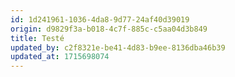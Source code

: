 ```yaml
---
id: 1d241961-1036-4da8-9d77-24af40d39019
origin: d9829f3a-b018-4c7f-885c-c5aa04d3b849
title: Testé
updated_by: c2f8321e-be41-4d83-b9ee-8136dba46b39
updated_at: 1715698074
---
```

